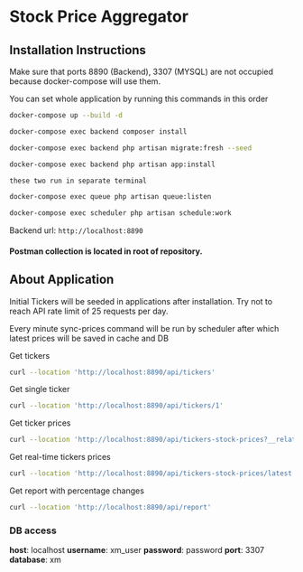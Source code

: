 # Stock Price Aggregator

## Installation Instructions

Make sure that ports 8890 (Backend), 3307 (MYSQL) are not occupied because docker-compose will use them.

You can set whole application by running this commands in this order

```sh
docker-compose up --build -d

docker-compose exec backend composer install

docker-compose exec backend php artisan migrate:fresh --seed

docker-compose exec backend php artisan app:install

these two run in separate terminal

docker-compose exec queue php artisan queue:listen

docker-compose exec scheduler php artisan schedule:work

```
Backend url: ``` http://localhost:8890  ```

#### Postman collection is located in root of repository.

## About Application

Initial Tickers will be seeded in applications after installation.
Try not to reach API rate limit of 25 requests per day.

Every minute sync-prices command will be run by scheduler after which latest prices will be saved in cache and DB

Get tickers

```sh
curl --location 'http://localhost:8890/api/tickers'
```

Get single ticker
```sh
curl --location 'http://localhost:8890/api/tickers/1'
```
Get ticker prices

```sh
curl --location 'http://localhost:8890/api/tickers-stock-prices?__relations__[]=ticker'
```

Get real-time tickers prices

```sh
curl --location 'http://localhost:8890/api/tickers-stock-prices/latest'
```

Get report with percentage changes

```sh
curl --location 'http://localhost:8890/api/report'
```

### DB access

**host**: localhost
**username**: xm_user
**password**: password
**port**: 3307
**database**: xm

